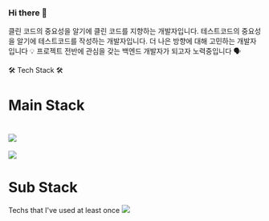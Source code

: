 ### Hi there 👋

클린 코드의 중요성을 알기에 클린 코드를 지향하는 개발자입니다.
테스트코드의 중요성을 알기에 테스트코드를 작성하는 개발자입니다.
더 나은 방향에 대해 고민하는 개발자입니다 💡
프로젝트 전반에 관심을 갖는 백엔드 개발자가 되고자 노력중입니다 🗣️



🛠 Tech Stack 🛠
  <h1>    Main Stack  </h1>
<h1><img src="https://img.shields.io/badge/Java-ED8B00?style=for-the-badge&logo=openjdk&logoColor=white"/></h1>

<a target="_blank" rel="noopener noreferrer nofollow" href="https://camo.githubusercontent.com/13b348d632535f295bd36aa9f12c7173b7f16329d4bac7bc4d1917859413c9bd/68747470733a2f2f696d672e736869656c64732e696f2f62616467652f4a6176612d3030373339363f7374796c653d666c61742d737175617265266c6f676f3d4a617661266c6f676f436f6c6f723d7768697465"><img src="https://camo.githubusercontent.com/13b348d632535f295bd36aa9f12c7173b7f16329d4bac7bc4d1917859413c9bd/68747470733a2f2f696d672e736869656c64732e696f2f62616467652f4a6176612d3030373339363f7374796c653d666c61742d737175617265266c6f676f3d4a617661266c6f676f436f6c6f723d7768697465" data-canonical-src="https://img.shields.io/badge/Java-007396?style=flat-square&amp;logo=Java&amp;logoColor=white" style="max-width: 100%;"></a>



<h1>    Sub Stack  </h1>
Techs that I've used at least once
<a target="_blank" rel="noopener noreferrer nofollow" href="https://camo.githubusercontent.com/8a04fa336cf7cda4fe2875c1728b14c51a67560abe265e7f9166e327cfbe742c/68747470733a2f2f696d672e736869656c64732e696f2f62616467652f4a6176617363726970742d6666623133623f7374796c653d666c61742d737175617265266c6f676f3d6a617661736372697074266c6f676f436f6c6f723d7768697465"><img src="https://camo.githubusercontent.com/8a04fa336cf7cda4fe2875c1728b14c51a67560abe265e7f9166e327cfbe742c/68747470733a2f2f696d672e736869656c64732e696f2f62616467652f4a6176617363726970742d6666623133623f7374796c653d666c61742d737175617265266c6f676f3d6a617661736372697074266c6f676f436f6c6f723d7768697465" data-canonical-src="https://img.shields.io/badge/Javascript-ffb13b?style=flat-square&amp;logo=javascript&amp;logoColor=white" style="max-width: 100%;"></a>


